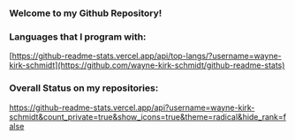 ### Welcome to my Github Repository!

### Languages that I program with:
[https://github-readme-stats.vercel.app/api/top-langs/?username=wayne-kirk-schmidt](https://github.com/wayne-kirk-schmidt/github-readme-stats)

### Overall Status on my repositories:
https://github-readme-stats.vercel.app/api?username=wayne-kirk-schmidt&count_private=true&show_icons=true&theme=radical&hide_rank=false
